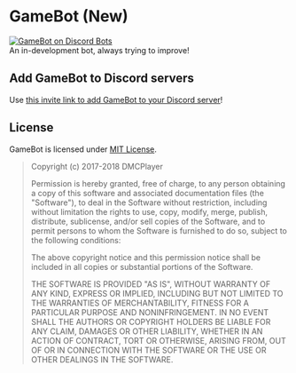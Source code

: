 # GameBot (New)
[![GameBot on Discord Bots](https://discordbots.org/api/widget/365751135086051340.png)](https://discordbots.org/bot/365751135086051340)  
An in-development bot, always trying to improve!

## Add GameBot to Discord servers
Use [this invite link to add GameBot to your Discord server](https://discordapp.com/api/oauth2/authorize?client_id=365751135086051340&scope=bot&permissions=0)!

## License
GameBot is licensed under [MIT License](/LICENSE).

> Copyright (c) 2017-2018 DMCPlayer
> 
> Permission is hereby granted, free of charge, to any person obtaining a copy
> of this software and associated documentation files (the "Software"), to deal
> in the Software without restriction, including without limitation the rights
> to use, copy, modify, merge, publish, distribute, sublicense, and/or sell
> copies of the Software, and to permit persons to whom the Software is
> furnished to do so, subject to the following conditions:
> 
> The above copyright notice and this permission notice shall be included in all
> copies or substantial portions of the Software.
> 
> THE SOFTWARE IS PROVIDED "AS IS", WITHOUT WARRANTY OF ANY KIND, EXPRESS OR
> IMPLIED, INCLUDING BUT NOT LIMITED TO THE WARRANTIES OF MERCHANTABILITY,
> FITNESS FOR A PARTICULAR PURPOSE AND NONINFRINGEMENT. IN NO EVENT SHALL THE
> AUTHORS OR COPYRIGHT HOLDERS BE LIABLE FOR ANY CLAIM, DAMAGES OR OTHER
> LIABILITY, WHETHER IN AN ACTION OF CONTRACT, TORT OR OTHERWISE, ARISING FROM,
> OUT OF OR IN CONNECTION WITH THE SOFTWARE OR THE USE OR OTHER DEALINGS IN THE
> SOFTWARE.
